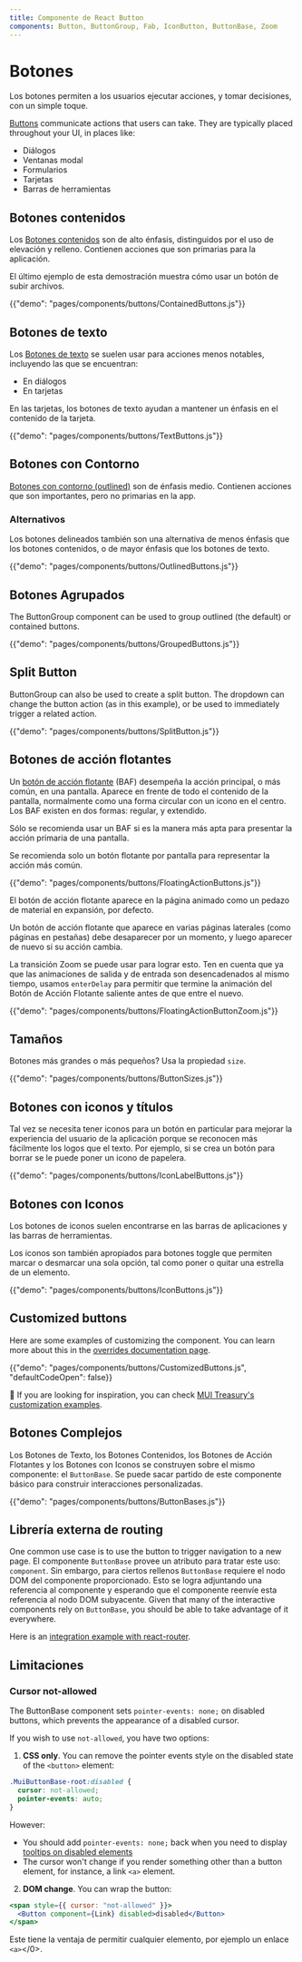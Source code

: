 ```yaml
---
title: Componente de React Button
components: Button, ButtonGroup, Fab, IconButton, ButtonBase, Zoom
---
```


# Botones

<p class="description">Los botones permiten a los usuarios ejecutar acciones, y tomar decisiones, con un simple toque.</p>

[Buttons](https://material.io/design/components/buttons.html) communicate actions that users can take. They are typically placed throughout your UI, in places like:

- Diálogos
- Ventanas modal
- Formularios
- Tarjetas
- Barras de herramientas

## Botones contenidos

Los [Botones contenidos](https://material.io/design/components/buttons.html#contained-button) son de alto énfasis, distinguidos por el uso de elevación y relleno. Contienen acciones que son primarias para la aplicación.

El último ejemplo de esta demostración muestra cómo usar un botón de subir archivos.

{{"demo": "pages/components/buttons/ContainedButtons.js"}}

## Botones de texto

Los [Botones de texto](https://material.io/design/components/buttons.html#text-button) se suelen usar para acciones menos notables, incluyendo las que se encuentran:

- En diálogos
- En tarjetas

En las tarjetas, los botones de texto ayudan a mantener un énfasis en el contenido de la tarjeta.

{{"demo": "pages/components/buttons/TextButtons.js"}}

## Botones con Contorno

[Botones con contorno (outlined)](https://material.io/design/components/buttons.html#outlined-button) son de énfasis medio. Contienen acciones que son importantes, pero no primarias en la app.

### Alternativos

Los botones delineados también son una alternativa de menos énfasis que los botones contenidos, o de mayor énfasis que los botones de texto.

{{"demo": "pages/components/buttons/OutlinedButtons.js"}}

## Botones Agrupados

The ButtonGroup component can be used to group outlined (the default) or contained buttons.

{{"demo": "pages/components/buttons/GroupedButtons.js"}}

## Split Button

ButtonGroup can also be used to create a split button. The dropdown can change the button action (as in this example), or be used to immediately trigger a related action.

{{"demo": "pages/components/buttons/SplitButton.js"}}

## Botones de acción flotantes

Un [botón de acción flotante](https://material.io/design/components/buttons-floating-action-button.html) (BAF) desempeña la acción principal, o más común, en una pantalla. Aparece en frente de todo el contenido de la pantalla, normalmente como una forma circular con un icono en el centro. Los BAF existen en dos formas: regular, y extendido.

Sólo se recomienda usar un BAF si es la manera más apta para presentar la acción primaria de una pantalla.

Se recomienda solo un botón flotante por pantalla para representar la acción más común.

{{"demo": "pages/components/buttons/FloatingActionButtons.js"}}

El botón de acción flotante aparece en la página animado como un pedazo de material en expansión, por defecto.

Un botón de acción flotante que aparece en varias páginas laterales (como páginas en pestañas) debe desaparecer por un momento, y luego aparecer de nuevo si su acción cambia.

La transición Zoom se puede usar para lograr esto. Ten en cuenta que ya que las animaciones de salida y de entrada son desencadenados al mismo tiempo, usamos `enterDelay` para permitir que termine la animación del Botón de Acción Flotante saliente antes de que entre el nuevo.

{{"demo": "pages/components/buttons/FloatingActionButtonZoom.js"}}

## Tamaños

Botones más grandes o más pequeños? Usa la propiedad `size`.

{{"demo": "pages/components/buttons/ButtonSizes.js"}}

## Botones con iconos y títulos

Tal vez se necesita tener iconos para un botón en particular para mejorar la experiencia del usuario de la aplicación porque se reconocen más fácilmente los logos que el texto. Por ejemplo, si se crea un botón para borrar se le puede poner un icono de papelera.

{{"demo": "pages/components/buttons/IconLabelButtons.js"}}

## Botones con Iconos

Los botones de iconos suelen encontrarse en las barras de aplicaciones y las barras de herramientas.

Los iconos son también apropiados para botones toggle que permiten marcar o desmarcar una sola opción, tal como poner o quitar una estrella de un elemento.

{{"demo": "pages/components/buttons/IconButtons.js"}}

## Customized buttons

Here are some examples of customizing the component. You can learn more about this in the [overrides documentation page](/customization/components/).

{{"demo": "pages/components/buttons/CustomizedButtons.js", "defaultCodeOpen": false}}

👑 If you are looking for inspiration, you can check [MUI Treasury's customization examples](https://mui-treasury.com/components/button).

## Botones Complejos

Los Botones de Texto, los Botones Contenidos, los Botones de Acción Flotantes y los Botones con Iconos se construyen sobre el mismo componente: el `ButtonBase`. Se puede sacar partido de este componente básico para construir interacciones personalizadas.

{{"demo": "pages/components/buttons/ButtonBases.js"}}

## Librería externa de routing

One common use case is to use the button to trigger navigation to a new page. El componente `ButtonBase` provee un atributo para tratar este uso: `component`. Sin embargo, para ciertos rellenos `ButtonBase` requiere el nodo DOM del componente proporcionado. Esto se logra adjuntando una referencia al componente y esperando que el componente reenvíe esta referencia al nodo DOM subyacente. Given that many of the interactive components rely on `ButtonBase`, you should be able to take advantage of it everywhere.

Here is an [integration example with react-router](/guides/composition/#button).

## Limitaciones

### Cursor not-allowed

The ButtonBase component sets `pointer-events: none;` on disabled buttons, which prevents the appearance of a disabled cursor.

If you wish to use `not-allowed`, you have two options:

1. **CSS only**. You can remove the pointer events style on the disabled state of the `<button>` element:

```css
.MuiButtonBase-root:disabled {
  cursor: not-allowed;
  pointer-events: auto;
}
```

However:

- You should add `pointer-events: none;` back when you need to display [tooltips on disabled elements](/components/tooltips/#disabled-elements)
- The cursor won't change if you render something other than a button element, for instance, a link `<a>` element.

2. **DOM change**. You can wrap the button:

```jsx
<span style={{ cursor: "not-allowed" }}>
  <Button component={Link} disabled>disabled</Button>
</span>
```

Este tiene la ventaja de permitir cualquier elemento, por ejemplo un enlace `<a>`<a></0>.</p>